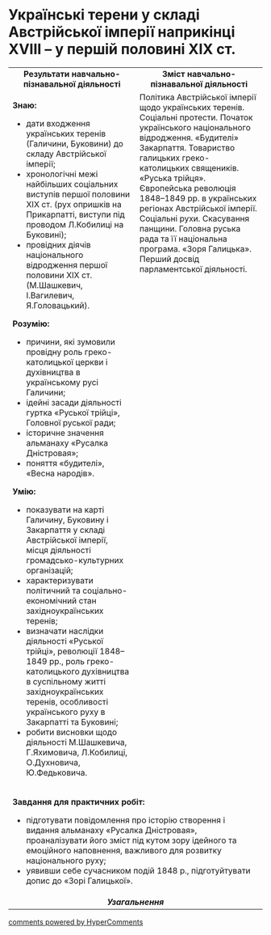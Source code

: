 <div id="hypercomments_widget" class="js-hypercomments-widget invisible"></div>

# Українські терени у складі Австрійської імперії наприкінці ХVІІІ – у першій половині ХІХ ст.

<table>
<tr>
<td width="50%" align="center"><b>Результати навчально-пізнавальної діяльності</b></td> 
<td width="50%" align="center"><b>Зміст навчально-пізнавальної діяльності</b></td>
</tr>
<tr>
<td width="50%" style="vertical-align:top !important;">
<p><strong>Знаю:</strong></p>
<ul>
<li>дати входження українських теренів (Галичини, Буковини) до складу Австрійської імперії;</li>
<li>хронологічні межі найбільших соціальних виступів першої половини ХІХ ст. (рух опришків на Прикарпатті, виступи під проводом Л.Кобилиці на Буковині);</li>
<li>провідних діячів національного відродження першої половини ХІХ ст. (М.Шашкевич, І.Вагилевич, Я.Головацький).</li>
</ul>
<p><strong>Розумію:</strong></p>
<ul>
<li>причини, які зумовили провідну роль греко-католицької церкви і духівництва в українському русі Галичини;</li>
<li>ідейні засади діяльності гуртка &laquo;Руської трійці&raquo;, Головної руської ради;</li>
<li>історичне значення альманаху &laquo;Русалка Дністровая&raquo;;</li>
<li>поняття &laquo;будителі&raquo;, &laquo;Весна народів&raquo;.</li>
</ul>
<p><strong>Умію:</strong></p>
<ul>
<li>показувати на карті Галичину, Буковину і Закарпаття у складі Австрійської імперії, місця діяльності громадсько-культурних організацій;</li>
<li>характеризувати політичний та соціально-економічний стан західноукраїнських теренів;</li>
<li>визначати наслідки діяльності &laquo;Руської трійці&raquo;, революції 1848&ndash;1849 рр., роль греко-католицького духівництва в суспільному житті західноукраїнських теренів, особливості українського руху в Закарпатті та Буковині;</li>
<li>робити висновки щодо діяльності М.Шашкевича, Г.Яхимовича, Л.Кобилиці, О.Духновича, Ю.Федьковича.</li>
</ul>
</td>
<td width="50%" style="vertical-align:top !important;">
Політика Австрійської імперії щодо українських теренів. Соціальні протести. Початок українського національного відродження. «Будителі» Закарпаття. Товариство галицьких греко-католицьких священиків. «Руська трійця». Європейська революція 1848–1849 рр. в українських регіонах Австрійської імперії. Соціальні рухи. Скасування панщини. Головна руська рада та її національна програма. «Зоря Галицька». Перший досвід парламентської діяльності.
</td>
</tr>
<tr>
<td colspan="2">
<p><strong>Завдання для практичних робіт:</strong></p>
<ul>
<li>підготувати повідомлення про історію створення і видання альманаху &laquo;Русалка Дністровая&raquo;, проаналізувати його зміст під кутом зору ідейного та емоційного наповнення, важливого для розвитку національного руху;</li>
<li>уявивши себе сучасником подій 1848&nbsp;р., підготуйтувати допис до &laquo;Зорі Галицької&raquo;.</li>
</ul>
</td>
</tr>
<tr>
<td colspan="2" align="center"><b><i>Узагальнення</i></b></td>
</tr>
</table>

<div class="js-hypercomments-container">
<a href="http://hypercomments.com" class="hc-link" title="comments widget">comments powered by HyperComments</a>
</div>